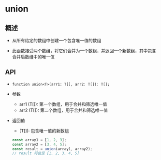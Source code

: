 # union

## 概述

+ 从所有给定的数组中创建一个包含唯一值的数组

+ 此函数接受两个数组，将它们合并为一个数组，并返回一个新数组，其中包含合并后数组中的唯一值

## API

+ `function union<T>(arr1: T[], arr2: T[]): T[];`

+ 参数

  + arr1 (T[]): 第一个数组，用于合并和筛选唯一值
  + arr2 (T[]): 第二个数组，用于合并和筛选唯一值

+ 返回值

  + (T[]): 包含唯一值的新数组

  ```js
  const array1 = [1, 2, 3];
  const array2 = [3, 4, 5];
  const result = union(array1, array2);
  // result 将会是 [1, 2, 3, 4, 5]
  ```
